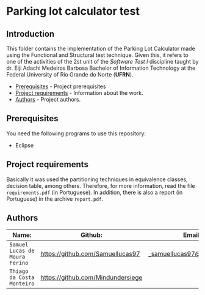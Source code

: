 # Parking lot calculator test

## Introduction  

This folder contains the implementation of the Parking Lot Calculator made using the Functional and Structural test technique. Given this, it refers to one of the activities of the 2st unit of the _Software Test I_ discipline taught by dr. Eiji Adachi Medeiros Barbosa Bachelor of Information Technology at the Federal University of Rio Grande do Norte (__UFRN__).


- [Prerequisites](#prerequisites) - Project prerequisites
- [Project requirements](#project-requirements) - Information about the work.
- [Authors](#authors) - Project authors.


## Prerequisites

You need the following programs to use this repository:

 - Eclipse

## Project requirements

Basically it was used the partitioning techniques in equivalence classes, decision table, among others. Therefore, for more information, read the file `requirements.pdf` (in Portuguese). In addition, there is also a report (in Portuguese) in the archive `report.pdf`.


## Authors 

| Name: | Github: | Email: |  
| ---------- | ------------- | ------------- |
|`Samuel Lucas de Moura Ferino` 	| https://github.com/Samuellucas97 |_samuellucas97@ufrn.edu.br_  
|`Thiago da Costa Monteiro` 	| https://github.com/Mindundersiege |  
